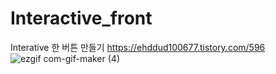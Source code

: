 # Interactive_front
Interative 한 버튼 만들기
https://ehddud100677.tistory.com/596
![ezgif com-gif-maker (4)](https://user-images.githubusercontent.com/62373865/177709923-06b89272-691d-4cb2-bcd5-33b5d3cd63e0.gif)
